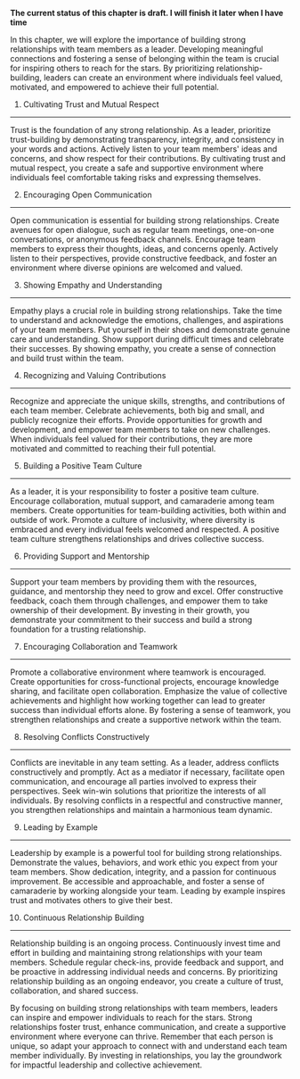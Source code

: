 **The current status of this chapter is draft. I will finish it later when I have time**

In this chapter, we will explore the importance of building strong relationships with team members as a leader. Developing meaningful connections and fostering a sense of belonging within the team is crucial for inspiring others to reach for the stars. By prioritizing relationship-building, leaders can create an environment where individuals feel valued, motivated, and empowered to achieve their full potential.

1. Cultivating Trust and Mutual Respect
---------------------------------------

Trust is the foundation of any strong relationship. As a leader, prioritize trust-building by demonstrating transparency, integrity, and consistency in your words and actions. Actively listen to your team members' ideas and concerns, and show respect for their contributions. By cultivating trust and mutual respect, you create a safe and supportive environment where individuals feel comfortable taking risks and expressing themselves.

2. Encouraging Open Communication
---------------------------------

Open communication is essential for building strong relationships. Create avenues for open dialogue, such as regular team meetings, one-on-one conversations, or anonymous feedback channels. Encourage team members to express their thoughts, ideas, and concerns openly. Actively listen to their perspectives, provide constructive feedback, and foster an environment where diverse opinions are welcomed and valued.

3. Showing Empathy and Understanding
------------------------------------

Empathy plays a crucial role in building strong relationships. Take the time to understand and acknowledge the emotions, challenges, and aspirations of your team members. Put yourself in their shoes and demonstrate genuine care and understanding. Show support during difficult times and celebrate their successes. By showing empathy, you create a sense of connection and build trust within the team.

4. Recognizing and Valuing Contributions
----------------------------------------

Recognize and appreciate the unique skills, strengths, and contributions of each team member. Celebrate achievements, both big and small, and publicly recognize their efforts. Provide opportunities for growth and development, and empower team members to take on new challenges. When individuals feel valued for their contributions, they are more motivated and committed to reaching their full potential.

5. Building a Positive Team Culture
-----------------------------------

As a leader, it is your responsibility to foster a positive team culture. Encourage collaboration, mutual support, and camaraderie among team members. Create opportunities for team-building activities, both within and outside of work. Promote a culture of inclusivity, where diversity is embraced and every individual feels welcomed and respected. A positive team culture strengthens relationships and drives collective success.

6. Providing Support and Mentorship
-----------------------------------

Support your team members by providing them with the resources, guidance, and mentorship they need to grow and excel. Offer constructive feedback, coach them through challenges, and empower them to take ownership of their development. By investing in their growth, you demonstrate your commitment to their success and build a strong foundation for a trusting relationship.

7. Encouraging Collaboration and Teamwork
-----------------------------------------

Promote a collaborative environment where teamwork is encouraged. Create opportunities for cross-functional projects, encourage knowledge sharing, and facilitate open collaboration. Emphasize the value of collective achievements and highlight how working together can lead to greater success than individual efforts alone. By fostering a sense of teamwork, you strengthen relationships and create a supportive network within the team.

8. Resolving Conflicts Constructively
-------------------------------------

Conflicts are inevitable in any team setting. As a leader, address conflicts constructively and promptly. Act as a mediator if necessary, facilitate open communication, and encourage all parties involved to express their perspectives. Seek win-win solutions that prioritize the interests of all individuals. By resolving conflicts in a respectful and constructive manner, you strengthen relationships and maintain a harmonious team dynamic.

9. Leading by Example
---------------------

Leadership by example is a powerful tool for building strong relationships. Demonstrate the values, behaviors, and work ethic you expect from your team members. Show dedication, integrity, and a passion for continuous improvement. Be accessible and approachable, and foster a sense of camaraderie by working alongside your team. Leading by example inspires trust and motivates others to give their best.

10. Continuous Relationship Building
------------------------------------

Relationship building is an ongoing process. Continuously invest time and effort in building and maintaining strong relationships with your team members. Schedule regular check-ins, provide feedback and support, and be proactive in addressing individual needs and concerns. By prioritizing relationship building as an ongoing endeavor, you create a culture of trust, collaboration, and shared success.

By focusing on building strong relationships with team members, leaders can inspire and empower individuals to reach for the stars. Strong relationships foster trust, enhance communication, and create a supportive environment where everyone can thrive. Remember that each person is unique, so adapt your approach to connect with and understand each team member individually. By investing in relationships, you lay the groundwork for impactful leadership and collective achievement.
